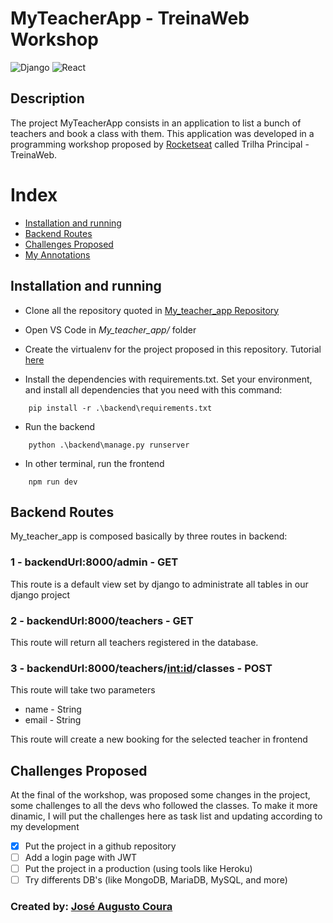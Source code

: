 # MyTeacherApp - TreinaWeb Workshop
![Django](https://img.shields.io/badge/Django-092E20?style=for-the-badge&logo=django&logoColor=green)
![React](https://img.shields.io/badge/React-20232A?style=for-the-badge&logo=react&logoColor=61DAFB)

## Description
  The project MyTeacherApp consists in an application to list a bunch of teachers and book a class with them.
  This application was developed in a programming workshop proposed by [Rocketseat](https://www.treinaweb.com.br/) called Trilha Principal - TreinaWeb.


# Index

- [Installation and running](#instalation)
- [Backend Routes](#backend-routes)
- [Challenges Proposed](#challenges-proposed)
- [My Annotations](https://github.com/joseaugusto0/My_teacher_app/tree/main/docs)


## Installation and running
- Clone all the repository quoted in [My_teacher_app Repository](https://github.com/joseaugusto0/My_teacher_app)

- Open VS Code in *My_teacher_app/* folder

-   Create the virtualenv for the project proposed in this repository. Tutorial [here](https://www.freecodecamp.org/news/how-to-setup-virtual-environments-in-python/)

-   Install the dependencies with requirements.txt. Set your environment, and install all dependencies that you need with this command:
```
    pip install -r .\backend\requirements.txt
```

-   Run the backend
```
    python .\backend\manage.py runserver
```

-   In other terminal, run the frontend
```
    npm run dev
``` 

## Backend Routes
My_teacher_app is composed basically by three routes in backend:

### 1 - backendUrl:8000/admin - GET
This route is a default view set by django to administrate all tables in our django project

### 2 - backendUrl:8000/teachers - GET
This route will return all teachers registered in the database.

### 3 - backendUrl:8000/teachers/<int:id>/classes - POST
This route will take two parameters
-   name - String
-   email - String

This route will create a new booking for the selected teacher in frontend

## Challenges Proposed
At the final of the workshop, was proposed some changes in the project, some challenges to all the devs who followed the classes. To make it more dinamic, I will put the challenges here as task list and updating according to my development
- [X] Put the project in a github repository
- [ ] Add a login page with JWT
- [ ] Put the project in a production (using tools like Heroku)
- [ ] Try differents DB's (like MongoDB, MariaDB, MySQL, and more)

### Created by: [José Augusto Coura](https://github.com/joseaugusto0)

